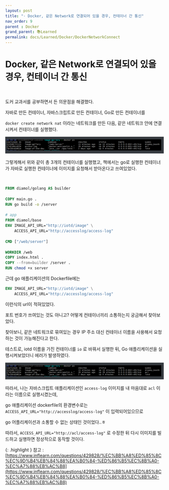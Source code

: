 ```yaml
---
layout: post
title: "· Docker, 같은 Network로 연결되어 있을 경우, 컨테이너 간 통신"
nav_order: 9
parent : Docker
grand_parent: 📚Learned
permalink: docs/Learned/Docker/DockerNetworkConnect
---
```


# Docker, 같은 Network로 연결되어 있을 경우, 컨테이너 간 통신

<br>

도커 교과서를 공부하면서 든 의문점을 해결했다.

자바로 만든 컨테이너, 자바스크립트로 만든 컨테이너, Go로 만든 컨테이너를

`docker create network nat` 이라는 네트워크를 만든 다음, 같은 네트워크 안에 연결시켜서 컨테이너를 실행했다.

<p align="cengter">
<img src="https://raw.githubusercontent.com/buinq/imageServer/main/img/image-20230317170329816.png" alt="image-20230317170329816" style="zoom: 80%;" />
</p>

그렇게해서 위와 같이 총 3개의 컨테이너를 실행했고, 책에서는 go로 실행한 컨테이너가 자바로 실행한 컨테이너에 이미지를 요청해서 받아온다고 쓰여있었다.



<br>



```dockerfile
FROM diamol/golang AS builder

COPY main.go .
RUN go build -o /server

# app
FROM diamol/base
ENV IMAGE_API_URL="http://iotd/image" \
    ACCESS_API_URL="http://accesslog/access-log"

CMD ["/web/server"]

WORKDIR /web
COPY index.html .
COPY --from=builder /server .
RUN chmod +x server
```



근데 go 애플리케이션의 Dockerfile에는

```dockerfile
ENV IMAGE_API_URL="http://iotd/image" \
    ACCESS_API_URL="http://accesslog/access-log"
```

이런식의 url이 적혀있었다.

포트 번호가 쓰여있는 것도 아니고? 어떻게 컨테이너끼리 소통하는지 궁금해서 찾아보았다.



찾아보니, 같은 네트워크로 묶여있는 경우 IP 주소 대신 컨테이너 이름을 사용해서 요청하는 것이 가능해진다고 한다.

테스트로, iotd 이름을 가진 컨테이너를 `io` 로 바꿔서 실행한 뒤, Go 애플리케이션을 실행시켜보았더니 에러가 발생하였다.

<p align="cengter">
<img src="https://raw.githubusercontent.com/buinq/imageServer/main/img/image-20230317170329816.png" alt="image-20230317170329816" style="zoom: 80%;" />
</p>

따라서, 나는 자바스크립트 애플리케이션인 `access-log` 이미지를 내 마음대로 `acl` 이라는 이름으로 실행시켰는데, 

go 애플리케이션 dockerfile의 환경변수로는 `ACCESS_API_URL="http://accesslog/access-log"` 이 입력되어있으므로 

go 어플리케이션과 소통할 수 없는 상태인 것이었다..ㅎ

따라서, `ACCESS_API_URL="http://acl/access-log"` 로 수정한 뒤 다시 이미지를 빌드하고 실행하면 정상적으로 동작할 것이다.


{: .highlight }
참고 : [https://www.inflearn.com/questions/429828/%EC%BB%A8%ED%85%8C%EC%9D%B4%EB%84%88%EA%B0%84-%ED%86%B5%EC%8B%A0-%EC%A7%88%EB%AC%B8](https://www.inflearn.com/questions/429828/%EC%BB%A8%ED%85%8C%EC%9D%B4%EB%84%88%EA%B0%84-%ED%86%B5%EC%8B%A0-%EC%A7%88%EB%AC%B8)
